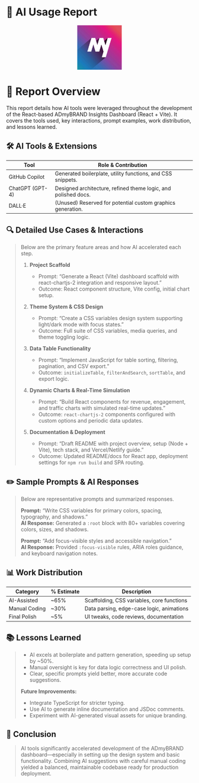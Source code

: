 # 🤖 AI Usage Report

<p align="center">
  <img src="assets/logo.png" alt="ADmyBRAND Logo" width="120" />
</p>

# 📝 Report Overview
This report details how AI tools were leveraged throughout the development of the React-based ADmyBRAND Insights Dashboard (React + Vite). It covers the tools used, key interactions, prompt examples, work distribution, and lessons learned.

## 🛠️ AI Tools & Extensions
| Tool             | Role & Contribution                                           |
| ---------------- | ------------------------------------------------------------- |
| GitHub Copilot   | Generated boilerplate, utility functions, and CSS snippets.  |
| ChatGPT (GPT-4)  | Designed architecture, refined theme logic, and polished docs. |
| DALL·E           | (Unused) Reserved for potential custom graphics generation.  |

## 🔍 Detailed Use Cases & Interactions
> Below are the primary feature areas and how AI accelerated each step.
>
> 1. **Project Scaffold**  
>    - Prompt: “Generate a React (Vite) dashboard scaffold with react-chartjs-2 integration and responsive layout.”  
>    - Outcome: React component structure, Vite config, initial chart setup.  
>
> 2. **Theme System & CSS Design**  
>    - Prompt: “Create a CSS variables design system supporting light/dark mode with focus states.”  
>    - Outcome: Full suite of CSS variables, media queries, and theme toggling logic.  
>
> 3. **Data Table Functionality**  
>    - Prompt: “Implement JavaScript for table sorting, filtering, pagination, and CSV export.”  
>    - Outcome: `initializeTable`, `filterAndSearch`, `sortTable`, and export logic.  
>
> 4. **Dynamic Charts & Real-Time Simulation**  
>    - Prompt: “Build React components for revenue, engagement, and traffic charts with simulated real-time updates.”  
>    - Outcome: `react-chartjs-2` components configured with custom options and periodic data updates.  
>
> 5. **Documentation & Deployment**  
>    - Prompt: “Draft README with project overview, setup (Node + Vite), tech stack, and Vercel/Netlify guide.”  
>    - Outcome: Updated README/docs for React app, deployment settings for `npm run build` and SPA routing.

## ✏️ Sample Prompts & AI Responses
> Below are representative prompts and summarized responses.
>
> **Prompt:** “Write CSS variables for primary colors, spacing, typography, and shadows.”  
> **AI Response:** Generated a `:root` block with 80+ variables covering colors, sizes, and shadows.
>
> **Prompt:** “Add focus-visible styles and accessible navigation.”  
> **AI Response:** Provided `:focus-visible` rules, ARIA roles guidance, and keyboard navigation notes.

## 📊 Work Distribution
| Category         | % Estimate     | Description                                 |
| ---------------- | -------------- | ------------------------------------------- |
| AI-Assisted      | ~65%           | Scaffolding, CSS variables, core functions |
| Manual Coding    | ~30%           | Data parsing, edge-case logic, animations  |
| Final Polish     | ~5%            | UI tweaks, code reviews, documentation     |

## 📚 Lessons Learned
>- AI excels at boilerplate and pattern generation, speeding up setup by ~50%.  
>- Manual oversight is key for data logic correctness and UI polish.  
>- Clear, specific prompts yield better, more accurate code suggestions.  
>
>**Future Improvements:**  
>- Integrate TypeScript for stricter typing.  
>- Use AI to generate inline documentation and JSDoc comments.  
>- Experiment with AI-generated visual assets for unique branding.

## 🎯 Conclusion
> AI tools significantly accelerated development of the ADmyBRAND dashboard—especially in setting up the design system and basic functionality. Combining AI suggestions with careful manual coding yielded a balanced, maintainable codebase ready for production deployment.


